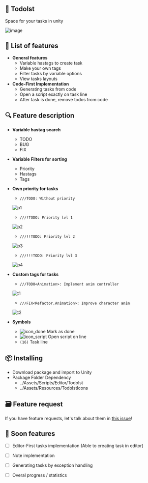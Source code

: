 :rocket: TodoIst
---------
Space for your tasks in unity

![image](https://user-images.githubusercontent.com/14979589/68075850-614fb680-fdb6-11e9-96dc-82b794d70b88.png)

:pencil: List of features 
---------
* **General features**
  * Variable hastags to create task
  * Make your own tags
  * Filter tasks by variable options
  * View tasks layouts
* **Code-First Implementation**
  * Generating tasks from code
  * Open a script exactly on task line
  * After task is done, remove todos from code
   
:mag: Feature description
---------
* **Variable hastag search**
  * TODO
  * BUG
  * FIX
* **Variable Filters for sorting**
  * Priority
  * Hastags
  * Tags
* **Own priority for tasks**
  * ```///TODO: Without priority ```
  
  ![p1](https://user-images.githubusercontent.com/14979589/68075757-fbaefa80-fdb4-11e9-97cc-94b36d2264a8.PNG)
  * ```///!TODO: Priority lvl 1 ```
  
  ![p2](https://user-images.githubusercontent.com/14979589/68075758-fc479100-fdb4-11e9-9186-466333cfcefa.PNG)
  * ```///!!TODO: Priority lvl 2 ```
  
  ![p3](https://user-images.githubusercontent.com/14979589/68075759-fc479100-fdb4-11e9-8b12-7f656c8dc833.PNG)
  * ```///!!!TODO: Priority lvl 3 ```
  
  ![p4](https://user-images.githubusercontent.com/14979589/68075760-fc479100-fdb4-11e9-9d37-208fa3c2fb22.PNG)
 
* **Custom tags for tasks**

  * ```///TODO<Animation>: Implement anim controller ```
  
  ![t1](https://user-images.githubusercontent.com/14979589/68075817-df5f8d80-fdb5-11e9-9ee8-fc281859de31.PNG)
  * ```///FIX<Refactor,Animation>: Improve character anim ```
  
  ![t2](https://user-images.githubusercontent.com/14979589/68075818-df5f8d80-fdb5-11e9-9448-3d78f11bbc34.PNG)
* **Symbols**
  * ![icon_done](https://user-images.githubusercontent.com/14979589/68076041-90ffbe00-fdb8-11e9-9693-385e5331b636.png) Mark as done
  * ![icon_script](https://user-images.githubusercontent.com/14979589/68076040-90ffbe00-fdb8-11e9-8ff9-ed30c097269d.png) Open script on line
  * ```(16)``` Task line
 
:package: Installing
---------
* Download package and import to Unity
* Package Folder Dependency
  * ../Assets/Scripts/Editor/TodoIst
  * ../Assets/Resources/TodoIstIcons
  
:card_file_box: Feature request
 ---------
If you have feature requests, let's talk about them in [this issue](https://github.com/AdrianOrcik/Unity_Todo/issues)!

:construction_worker: Soon features
 ---------
 - [ ] Editor-First tasks implementation (Able to creating task in editor)
 - [ ] Note implementation
 - [ ] Generating tasks by exception handling
 - [ ] Overal progress / statistics

